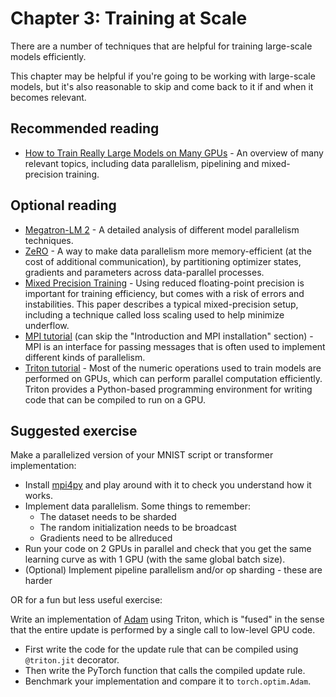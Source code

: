 # Chapter 3: Training at Scale

There are a number of techniques that are helpful for training large-scale models efficiently.

This chapter may be helpful if you're going to be working with large-scale models, but it's also reasonable to skip and come back to it if and when it becomes relevant.

## Recommended reading

- [How to Train Really Large Models on Many GPUs](https://lilianweng.github.io/posts/2021-09-25-train-large/) - An overview of many relevant topics, including data parallelism, pipelining and mixed-precision training.

## Optional reading

- [Megatron-LM 2](https://arxiv.org/abs/2104.04473) - A detailed analysis of different model parallelism techniques.
- [ZeRO](https://arxiv.org/abs/1910.02054) - A way to make data parallelism more memory-efficient (at the cost of additional communication), by partitioning optimizer states, gradients and parameters across data-parallel processes.
- [Mixed Precision Training](https://arxiv.org/abs/1710.03740) - Using reduced floating-point precision is important for training efficiency, but comes with a risk of errors and instabilities. This paper describes a typical mixed-precision setup, including a technique called loss scaling used to help minimize underflow.
- [MPI tutorial](http://mpitutorial.com/tutorials) (can skip the "Introduction and MPI installation" section) - MPI is an interface for passing messages that is often used to implement different kinds of parallelism.
- [Triton tutorial](https://triton-lang.org/master/getting-started/tutorials/01-vector-add.html) - Most of the numeric operations used to train models are performed on GPUs, which can perform parallel computation efficiently. Triton provides a Python-based programming environment for writing code that can be compiled to run on a GPU.

## Suggested exercise

Make a parallelized version of your MNIST script or transformer implementation:

- Install [mpi4py](https://mpi4py.readthedocs.io/en/stable/) and play around with it to check you understand how it works.
- Implement data parallelism. Some things to remember:
    - The dataset needs to be sharded
    - The random initialization needs to be broadcast
    - Gradients need to be allreduced
- Run your code on 2 GPUs in parallel and check that you get the same learning curve as with 1 GPU (with the same global batch size).
- (Optional) Implement pipeline parallelism and/or op sharding - these are harder

OR for a fun but less useful exercise:

Write an implementation of [Adam](https://arxiv.org/abs/1412.6980) using Triton, which is "fused" in the sense that the entire update is performed by a single call to low-level GPU code.

- First write the code for the update rule that can be compiled using `@triton.jit` decorator.
- Then write the PyTorch function that calls the compiled update rule.
- Benchmark your implementation and compare it to `torch.optim.Adam`.

